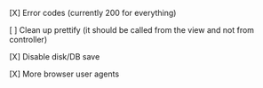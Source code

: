 [X]  Error codes
     (currently 200 for everything)
    
[ ]  Clean up prettify
     (it should be called from the view and not from controller)

[X]  Disable disk/DB save

[X]  More browser user agents